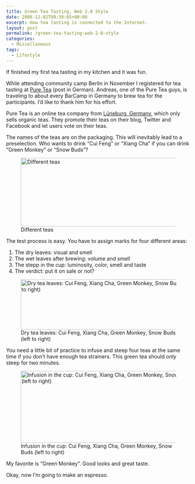 ```yaml
---
title: Green Tea Tasting, Web 2.0 Style
date: 2008-12-02T09:39:05+00:00
excerpt: How tea tasting is connected to the Internet.
layout: post
permalink: /green-tea-tasting-web-2-0-style
categories:
  - Miscellaneous
tags:
  - Lifestyle
---
```

If finished my first tea tasting in my kitchen and it was fun.

While attending community camp Berlin in November I registered for tea tasting at [Pure Tea](https://www.puretea.de/index.php) (post in German). Andreas, one of the Pure Tea guys, is traveling to about every BarCamp in Germany to brew tea for the participants. I’d like to thank him for his effort.

Pure Tea is an online tea company from [Lüneburg, Germany](https://en.wikipedia.org/wiki/Lueneburg), which only sells organic teas. They promote their teas on their blog, Twitter and Facebook and let users vote on their teas.

The names of the teas are on the packaging. This will inevitably lead to a preselection. Who wants to drink “Cui Feng” or “Xiang Cha” if you can drink “Green Monkey” or “Snow Buds”?

<figure >
  <img title="Different teas" src="https://michaelnordmeyer.com/images/2008/12/img_9236.jpg" alt="Different teas" width="480" height="187" srcset="https://michaelnordmeyer.com/images/2008/12/img_9236.jpg 480w, https://michaelnordmeyer.com/images/2008/12/img_9236-300x117.jpg 300w" sizes="(max-width: 480px) 85vw, 480px">
  <figcaption>Different teas</figcaption>
</figure> 

The test process is easy. You have to assign marks for four different areas:

  1. The dry leaves: visual and smell
  2. The wet leaves after brewing: volume and smell
  3. The stepp in the cup: luminosity, color, smell and taste
  4. The verdict: put it on sale or not?

<figure>
  <img title="Dry tea leaves" src="https://michaelnordmeyer.com/images/2008/12/img_9238.jpg" alt="Dry tea leaves: Cui Feng, Xiang Cha, Green Monkey, Snow Buds (left to right)" width="480" height="137" srcset="https://michaelnordmeyer.com/images/2008/12/img_9238.jpg 480w, https://michaelnordmeyer.com/images/2008/12/img_9238-300x86.jpg 300w" sizes="(max-width: 480px) 85vw, 480px">
  <figcaption>Dry tea leaves: Cui Feng, Xiang Cha, Green Monkey, Snow Buds (left to right)</figcaption>
</figure> 

You need a little bit of practice to infuse and steep four teas at the same time if you don’t have enough tea strainers. This green tea should only steep for two minutes.

<figure>
  <img title="Infusion in the cup" src="https://michaelnordmeyer.com/images/2008/12/img_9240.jpg" alt="Infusion in the cup: Cui Feng, Xiang Cha, Green Monkey, Snow Buds (left to right)" width="480" height="196" srcset="https://michaelnordmeyer.com/images/2008/12/img_9240.jpg 480w, https://michaelnordmeyer.com/images/2008/12/img_9240-300x123.jpg 300w" sizes="(max-width: 480px) 85vw, 480px">
  <figcaption>Infusion in the cup: Cui Feng, Xiang Cha, Green Monkey, Snow Buds (left to right)</figcaption>
</figure> 

My favorite is “Green Monkey”. Good looks and great taste.

Okay, now I’m going to make an espresso.